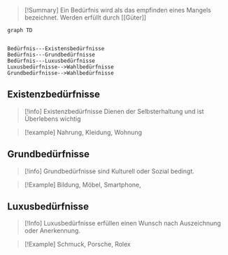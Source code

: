 >[!Summary]
>Ein Bedürfnis wird als das empfinden eines Mangels bezeichnet.
>Werden erfüllt durch [[Güter]]

```mermaid
graph TD


Bedürfnis---Existensbedürfnisse
Bedürfnis---Grundbedürfnisse
Bedürfnis---Luxusbedürfnisse
Luxusbedürfnisse-->Wahlbedürfnisse
Grundbedürfnisse-->Wahlbedürfnisse

```

## Existenzbedürfnisse

> [!info]
> Existenzbedürfnisse Dienen der Selbsterhaltung und ist Überlebens wichtig

>[!example] 
>Nahrung, Kleidung, Wohnung

## Grundbedürfnisse

>[!info]
>Grundbedürfnisse sind Kulturell oder Sozial bedingt.

>[!Example]
>Bildung, Möbel, Smartphone, 

## Luxusbedürfnisse

>[!Info]
>Luxusbedürfnisse erfüllen einen Wunsch nach Auszeichnung oder Anerkennung.

>[!Example]
>Schmuck, Porsche, Rolex





